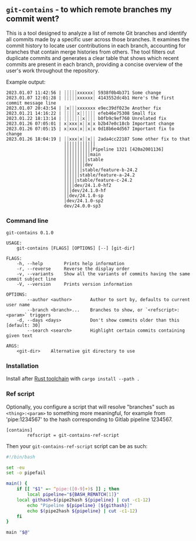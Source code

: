 ## `git-contains` - to which remote branches my commit went?

This is a tool designed to analyze a list of remote Git branches and identify
all commits made by a specific user across those branches. It examines the
commit history to locate user contributions in each branch, accounting for
branches that contain merge histories from others. The tool filters out
duplicate commits and generates a clear table that shows which recent commits
are present in each branch, providing a concise overview of the user's work
throughout the repository.

Example output:

```
2023.01.07 11:42:56 | ┊┊┊┊┊xxxxxx┊ 5938f0b4b371 Some change
2023.01.07 12:01:28 | ┊┊┊┊┊xxxxxx┊ 4143552dc4b1 Here's the first commit message line
2023.01.07 20:43:54 | ┊x┊┊┊xxxxxxx e9ec39df023e Another fix
2023.01.21 14:16:22 | ┊┊┊┊┊x┊┊┊┊┊┊ efeb46e75308 Small fix
2023.01.22 18:13:14 | ┊┊┊┊┊┊┊x┊┊┊┊ b0fb9c9ef760 Unrelated fix
2023.01.26 07:05:01 | x┊xxx┊x┊┊x┊x b2b47e0c18cb Important change
2023.01.26 07:05:15 | x┊xxx┊x┊┊x┊x 0d18b6e4d567 Important fix to change
2023.01.26 18:04:19 | ┊┊xxx┊x┊┊x┊┊ 2ada4cc22187 Some other fix to that
                      ││││││││││││
                      │││││││││││Pipeline 1321 [420a2001136]
                      ││││││││││main
                      │││││││││stable
                      ││││││││dev
                      │││││││stable/feature-b-24.2
                      ││││││stable/feature-a-24.2
                      │││││stable/feature-c-24.2
                      ││││dev/24.1.0-hf2
                      │││dev/24.1.0-hf
                      ││dev/24.1.0-sp
                      │dev/24.1.0-sp2
                      dev/24.0.0-sp3
```


### Command line

```
git-contains 0.1.0

USAGE:
    git-contains [FLAGS] [OPTIONS] [--] [git-dir]

FLAGS:
    -h, --help        Prints help information
    -r, --reverse     Reverse the display order
    -v, --variants    Show all the variants of commits having the same commit subject line
    -V, --version     Prints version information

OPTIONS:
        --author <author>       Author to sort by, defaults to current user name
        --branch <branch>...    Branches to show, or `<refscript>:<param>` triggers
    -d, --days <days>           Don't show commits older than this [default: 30]
        --search <search>       Highlight certain commits containing given text

ARGS:
    <git-dir>    Alternative git directory to use

```


### Installation

Install after [Rust toolchain](https://www.rust-lang.org/tools/install) with `cargo install --path .`


### Ref script

Optionally, you configure a script that will resolve "branches" such as
`<thing>:<param>` to something more meaningful, for example from 'pipe:1234567'
to the hash corresponding to Gitlab pipeline 1234567.

```
[contains]
        refscript = git-contains-ref-script
```

Then your `git-contains-ref-script` script can be as such:

```sh
#!/bin/bash

set -eu
set -o pipefail

main() {
    if [[ "$1" =~ ^pipe:([0-9]+)$ ]] ; then
        local pipeline="${BASH_REMATCH[1]}"
	local githash=$(pipe2hash ${pipeline} | cut -c1-12)
        echo "Pipeline ${pipeline} [${githash}]"
        echo $(pipe2hash ${pipeline} | cut -c1-12)
    fi
}

main "$@"
```
